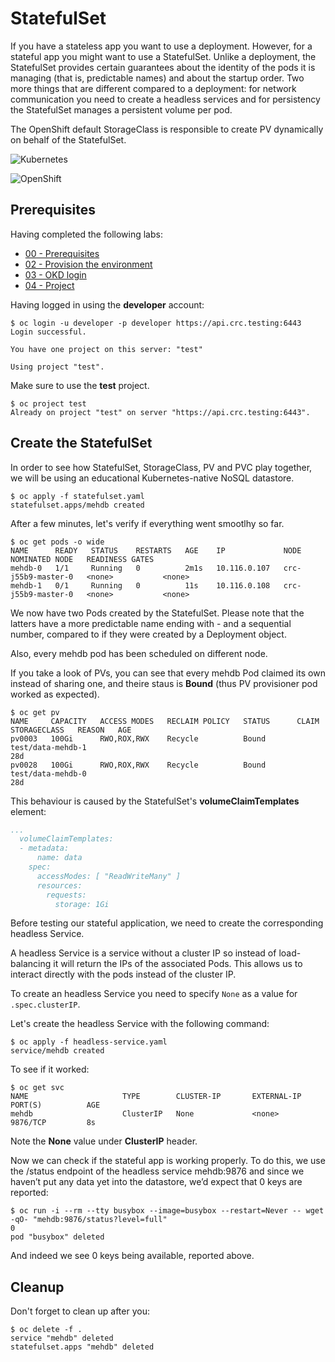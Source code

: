 # StatefulSet

If you have a stateless app you want to use a deployment. However, for a stateful app you might want to use a StatefulSet. Unlike a deployment, the StatefulSet provides certain guarantees about the identity of the pods it is managing (that is, predictable names) and about the startup order. Two more things that are different compared to a deployment: for network communication you need to create a headless services and for persistency the StatefulSet manages a persistent volume per pod.

The OpenShift default StorageClass is responsible to create PV dynamically on behalf of the StatefulSet.

![Kubernetes](https://img.shields.io/badge/Kubernetes-informational?logo=Kubernetes&color=blue&logoColor=white&style=for-the-badge&logoWidth=30)

![OpenShift](https://img.shields.io/badge/OpenShift-informational?logo=Red%20Hat%20Open%20Shift&color=black&logoColor=red&style=for-the-badge&logoWidth=30)


## Prerequisites

Having completed the following labs:

- [00 - Prerequisites](../00-Prerequisites/README.md)
- [02 - Provision the environment](../02-Provision_the_environment/README.md)
- [03 - OKD login](../03-OKD_login/README.md)
- [04 - Project](../04-Project/README.md)

Having logged in using the **developer** account:

```console
$ oc login -u developer -p developer https://api.crc.testing:6443     
Login successful.

You have one project on this server: "test"

Using project "test".
```

Make sure to use the **test** project.

```console
$ oc project test
Already on project "test" on server "https://api.crc.testing:6443".
```

## Create the StatefulSet


In order to see how StatefulSet, StorageClass, PV and PVC play together, we will be using an educational Kubernetes-native NoSQL datastore.

```console
$ oc apply -f statefulset.yaml      
statefulset.apps/mehdb created
```

After a few minutes, let's verify if everything went smootlhy so far.


```console
$ oc get pods -o wide
NAME      READY   STATUS    RESTARTS   AGE    IP             NODE                 NOMINATED NODE   READINESS GATES
mehdb-0   1/1     Running   0          2m1s   10.116.0.107   crc-j55b9-master-0   <none>           <none>
mehdb-1   0/1     Running   0          11s    10.116.0.108   crc-j55b9-master-0   <none>           <none>
```

We now have two Pods created by the StatefulSet. Please note that the latters have a more predictable name  ending with - and a sequential number, compared to if they were created by a Deployment object.

Also, every mehdb pod has been scheduled on different node.

If you take a look of PVs, you can see that every mehdb Pod claimed its own instead of sharing one, and theire staus is **Bound** (thus PV provisioner pod worked as expected). 

```console
$ oc get pv
NAME     CAPACITY   ACCESS MODES   RECLAIM POLICY   STATUS      CLAIM                                                 STORAGECLASS   REASON   AGE
pv0003   100Gi      RWO,ROX,RWX    Recycle          Bound       test/data-mehdb-1                                                             28d
pv0028   100Gi      RWO,ROX,RWX    Recycle          Bound       test/data-mehdb-0                                                             28d
```

This behaviour is caused by the StatefulSet's **volumeClaimTemplates** element:

```yaml
...
  volumeClaimTemplates:
  - metadata:
      name: data
    spec:
      accessModes: [ "ReadWriteMany" ]
      resources:
        requests:
          storage: 1Gi
```

Before testing our stateful application, we need to create the corresponding headless Service. 

A headless Service is a service without a cluster IP so instead of load-balancing it will return the IPs of the associated Pods. This allows us to interact directly with the pods instead of the cluster IP.

To create an headless Service you need to specify `None` as a value for `.spec.clusterIP`.

Let's create the headless Service with the following command:

```console
$ oc apply -f headless-service.yaml
service/mehdb created
```

To see if it worked:

```console
$ oc get svc
NAME                     TYPE        CLUSTER-IP       EXTERNAL-IP   PORT(S)          AGE
mehdb                    ClusterIP   None             <none>        9876/TCP         8s
```

Note the **None** value under **ClusterIP** header.

Now we can check if the stateful app is working properly. To do this, we use the /status endpoint of the headless service mehdb:9876 and since we haven’t put any data yet into the datastore, we’d expect that 0 keys are reported:

```console
$ oc run -i --rm --tty busybox --image=busybox --restart=Never -- wget -qO- "mehdb:9876/status?level=full"
0
pod "busybox" deleted
```

And indeed we see 0 keys being available, reported above.


## Cleanup

Don't forget to clean up after you:

```console
$ oc delete -f .
service "mehdb" deleted
statefulset.apps "mehdb" deleted
```
